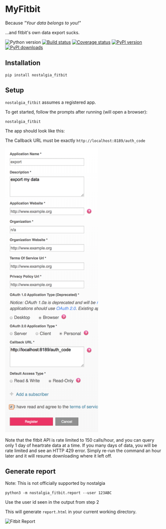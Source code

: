 # MyFitbit

Because *"Your data belongs to you!"*

...and fitbit's own data export sucks.

![Python version](https://img.shields.io/pypi/pyversions/nostalgia_fitbit.svg?style=flat)
[![Build status](https://img.shields.io/travis/Knio/nostalgia_fitbit/master.svg?style=flat)](https://travis-ci.org/Knio/nostalgia_fitbit)
[![Coverage status](https://img.shields.io/coveralls/github/Knio/nostalgia_fitbit/master.svg?style=flat)](https://coveralls.io/r/Knio/nostalgia_fitbit?branch=master)
[![PyPI version](https://img.shields.io/pypi/v/nostalgia_fitbit.svg?style=flat)](https://pypi.org/project/nostalgia_fitbit/)
[![PyPI downloads](https://img.shields.io/pypi/dm/nostalgia_fitbit.svg?style=flat)](https://pypi.org/project/nostalgia_fitbit/)

## Installation

    pip install nostalgia_fitbit

## Setup

`nostalgia_fitbit` assumes a registered app.

To get started, follow the prompts after running (will open a browser):

    nostalgia_fitbit


The app should look like this:

The Callback URL must be exactly `http://localhost:8189/auth_code`

<img src="docs/fitbit_app.png" width="300" height="918">

Note that the fitbit API is rate limited to 150 calls/hour, and you can query only 1 day of heartrate data at a time. If you many days of data, you will be rate limited and see an HTTP 429 error. Simply re-run the command an hour later and it will resume downloading where it left off.


## Generate report

Note: This is not officially supported by nostalgia

```
python3 -m nostalgia_fitbit.report --user 123ABC
```

Use the user id seen in the output from step 2

This will generate `report.html` in your current working directory.

![Fitbit Report](docs/fitbit.png)
